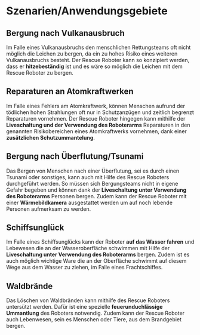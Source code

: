 # Szenarien/Anwendungsgebiete

## Bergung nach Vulkanausbruch
Im Falle eines Vulkanausbruchs den menschlichen Rettungsteams oft nicht möglich die Leichen zu bergen, da ein zu hohes Risiko eines weiteren Vulkanausbruchs besteht. Der Rescue Roboter kann so konzipiert werden, dass er **hitzebeständig** ist und es wäre so möglich die Leichen mit dem Rescue Roboter zu bergen.

## Reparaturen an Atomkraftwerken
Im Falle eines Fehlers am Atomkraftwerk, können Menschen aufrund der tödlichen hohen Strahlungen oft nur in Schutzanzügen und zeitlich begrenzt Reparaturen vornehmen. Der Rescue Roboter hingegen kann mithilfe der **Liveschaltung und der Verwendung des Roboterarms** Reparaturen in den genannten Risikobereichen eines Atomkraftwerks vornehmen, dank einer **zusätzlichen Schutzummantelung**.

## Bergung nach Überflutung/Tsunami
Das Bergen von Menschen nach einer Überflutung, sei es durch einen Tsunami oder sonstiges, kann auch mit Hilfe des Rescue Roboters durchgeführt werden. So müssen sich Bergungsteams nicht in eigene Gefahr begeben und können dank der **Liveschaltung unter Verwendung des Roboterarms** Personen bergen. Zudem kann der Rescue Roboter mit einer **Wärmebildkamera** ausgestattet werden um auf noch lebende Personen aufmerksam zu werden.

## Schiffsunglück
Im Falle eines Schiffsunglücks kann der Roboter **auf das Wasser fahren** und Lebewesen die an der Wasseroberfläche schwimmen mit Hilfe der **Liveschaltung unter Verwendung des Roboterarms** bergen. Zudem ist es auch möglich wichtige Ware die an der Oberfläche schwimmt auf diesem Wege aus dem Wasser zu ziehen, im Falle eines Frachtschiffes.

## Waldbrände
Das Löschen von Waldbränden kann mithilfe des Rescue Roboters untersützt werden. Dafür ist eine spezielle **feuerunduchlässige Ummantlung** des Roboters notwendig. Zudem kann der Rescue Roboter auch Lebenwesen, sein es Menschen oder Tiere, aus dem Brandgebiet bergen.
